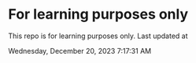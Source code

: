 # For learning purposes only
This repo is for learning purposes only.
Last updated at

Wednesday, December 20, 2023 7:17:31 AM

